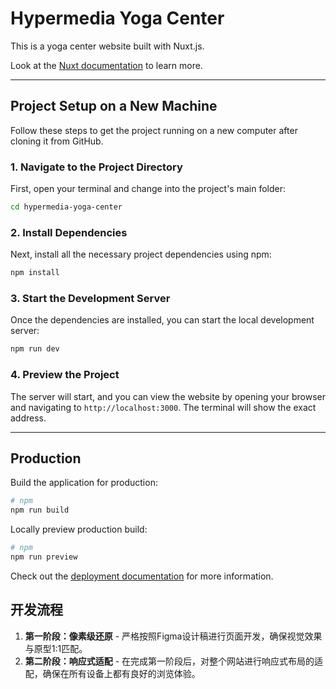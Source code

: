 # Hypermedia Yoga Center

This is a yoga center website built with Nuxt.js.

Look at the [Nuxt documentation](https://nuxt.com/docs/getting-started/introduction) to learn more.

---

## Project Setup on a New Machine

Follow these steps to get the project running on a new computer after cloning it from GitHub.

### 1. Navigate to the Project Directory
First, open your terminal and change into the project's main folder:
```bash
cd hypermedia-yoga-center
```

### 2. Install Dependencies
Next, install all the necessary project dependencies using npm:
```bash
npm install
```

### 3. Start the Development Server
Once the dependencies are installed, you can start the local development server:
```bash
npm run dev
```

### 4. Preview the Project
The server will start, and you can view the website by opening your browser and navigating to `http://localhost:3000`. The terminal will show the exact address.

---

## Production

Build the application for production:

```bash
# npm
npm run build
```

Locally preview production build:

```bash
# npm
npm run preview
```

Check out the [deployment documentation](https://nuxt.com/docs/getting-started/deployment) for more information.

## 开发流程

1.  **第一阶段：像素级还原** - 严格按照Figma设计稿进行页面开发，确保视觉效果与原型1:1匹配。
2.  **第二阶段：响应式适配** - 在完成第一阶段后，对整个网站进行响应式布局的适配，确保在所有设备上都有良好的浏览体验。
